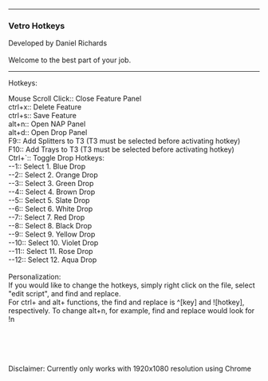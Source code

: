 ---------------------------------------------------------------------------

<h3>Vetro Hotkeys</h3>
Developed by Daniel Richards
<br>
<br>Welcome to the best part of your job.

---------------------------------------------------------------------------

Hotkeys:

Mouse Scroll Click:: Close Feature Panel
<br>ctrl+x:: Delete Feature
<br>ctrl+s:: Save Feature
<br>alt+n:: Open NAP Panel
<br>alt+d:: Open Drop Panel
<br>F9:: Add Splitters to T3 (T3 must be selected before activating hotkey)
<br>F10:: Add Trays to T3 (T3 must be selected before activating hotkey)
<br>Ctrl+`:: Toggle Drop Hotkeys:
<br>    --1:: Select 1. Blue Drop
<br>    --2:: Select 2. Orange Drop
<br>    --3:: Select 3. Green Drop
<br>    --4:: Select 4. Brown Drop
<br>    --5:: Select 5. Slate Drop
<br>    --6:: Select 6. White Drop
<br>    --7:: Select 7. Red Drop
<br>    --8:: Select 8. Black Drop
<br>    --9:: Select 9. Yellow Drop
<br>    --10:: Select 10. Violet Drop
<br>    --11:: Select 11. Rose Drop
<br>    --12:: Select 12. Aqua Drop
<br>
<br>Personalization:
<br>If you would like to change the hotkeys, simply right click on the file, select "edit script", and find and replace.
<br>For ctrl+ and alt+ functions, the find and replace is ^[key] and ![hotkey], respectively. To change alt+n, for example, find and replace would look for !n
<br>
<br>
<br>
<br>
<br>
<p>Disclaimer: Currently only works with 1920x1080 resolution using Chrome</p>
